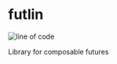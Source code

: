 # futlin

![line of code](http://06ac50e4.ngrok.io/yahrn/futlin/master/Kotlin)

Library for composable futures
